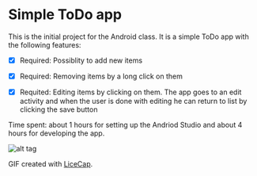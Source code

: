 

# Simple ToDo app

This is the initial project for the Android class.
It is a simple ToDo app with the following features:

* [x] Required: Possiblity to add new items
* [x] Required: Removing items by a long click on them
* [x] Requited: Editing items by clicking on them. The app goes to an edit activity and when the user is done with editing he can return to list by clicking the save button


Time spent: about 1 hours for setting up the Andriod Studio and about 4 hours for developing  the app.


![alt tag](https://cloud.githubusercontent.com/assets/4787659/5885799/804ccc32-a32d-11e4-9da0-10f2d3f3f6f5.gif)

GIF created with [LiceCap](http://www.cockos.com/licecap/).

